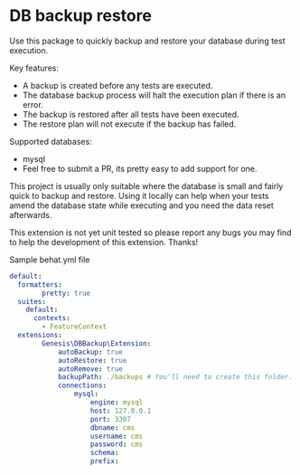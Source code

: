 DB backup restore
=================

Use this package to quickly backup and restore your database during test execution.

Key features:

- A backup is created before any tests are executed.
- The database backup process will halt the execution plan if there is an error.
- The backup is restored after all tests have been executed.
- The restore plan will not execute if the backup has failed.

Supported databases:
- mysql
- Feel free to submit a PR, its pretty easy to add support for one.

This project is usually only suitable where the database is small and fairly quick to backup and restore. Using it locally can help when your tests amend the database state while executing and you need the data reset afterwards.

This extension is not yet unit tested so please report any bugs you may find to help the development of this extension. Thanks!

Sample behat.yml file

```yml
default:
  formatters:
        pretty: true
  suites:
    default:
      contexts:
        - FeatureContext
  extensions:
        Genesis\DBBackup\Extension:
            autoBackup: true
            autoRestore: true
            autoRemove: true
            backupPath: ./backups # You'll need to create this folder.
            connections:
                mysql:
                    engine: mysql
                    host: 127.0.0.1
                    port: 3307
                    dbname: cms
                    username: cms
                    password: cms
                    schema: 
                    prefix: 
```

